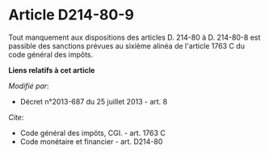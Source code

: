# Article D214-80-9

Tout manquement aux dispositions des articles D. 214-80 à D. 214-80-8 est passible des sanctions prévues au sixième alinéa de
l'article 1763 C du code général des impôts.

**Liens relatifs à cet article**

_Modifié par_:

  - Décret n°2013-687 du 25 juillet 2013 - art. 8

_Cite_:

  - Code général des impôts, CGI. - art. 1763 C
  - Code monétaire et financier - art. D214-80
